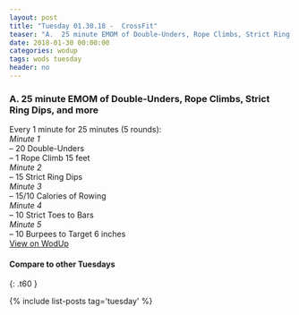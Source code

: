 ```yaml
---
layout: post
title: "Tuesday 01.30.18 -  CrossFit"
teaser: "A.  25 minute EMOM of Double-Unders, Rope Climbs, Strict Ring Dips, and more"
date: 2018-01-30 00:00:00
categories: wodup
tags: wods tuesday
header: no
---
```



<h3>A.  25 minute EMOM of Double-Unders, Rope Climbs, Strict Ring Dips, and more</h3>
Every 1 minute for 25 minutes (5 rounds):<br/><em>Minute 1</em><br/>– 20 Double-Unders<br/>– 1 Rope Climb 15 feet<br/><em>Minute 2</em><br/>– 15 Strict Ring Dips<br/><em>Minute 3</em><br/>– 15/10 Calories of Rowing<br/><em>Minute 4</em><br/>– 10 Strict Toes to Bars<br/><em>Minute 5</em><br/>– 10 Burpees to Target 6 inches<br/>
<a href="https://www.wodup.com/gyms/asphodel/wods/4060" target="blank">View on WodUp</a>


#### Compare to other Tuesdays
{: .t60 }

{% include list-posts tag='tuesday' %}